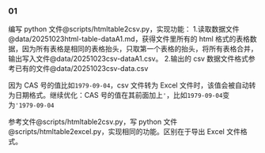 ### 01

编写 python 文件@scripts/htmltable2csv.py，实现功能：
1.读取数据文件@data/20251023html-table-dataA1.md，获得文件里所有的 html 格式的表格数据，因为所有表格是相同的表格抬头，只取第一个表格的抬头，将所有表格合并，输出写入文件@data/20251023csv-dataA1.csv。
2.输出的 csv 数据文件格式参考已有的文件@data/20251023csv-data.csv


因为 CAS 号的值比如`1979-09-04`，csv 文件转为 Excel 文件时，该值会被自动转为日期格式。继续优化：CAS 号的值在其前面加上`'`，比如`1979-09-04`变为`'1979-09-04`


参考文件@scripts/htmltable2csv.py，写 python 文件@scripts/htmltable2excel.py，实现相同的功能。区别在于导出 Excel 文件格式。